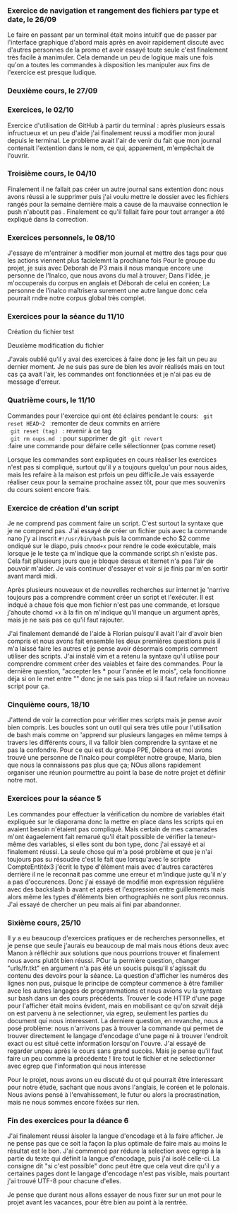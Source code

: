 
### Exercice de navigation et rangement des fichiers par type et date, le 26/09 
Le faire en passant par un terminal était moins intuitif que de passer par l'interface graphique d'abord 
mais après en avoir rapidement discuté avec d'autres personnes de la promo et avoir essayé toute seule 
c'est finalement très facile à manimuler. Cela demande un peu de logique mais une fois qu'on a toutes 
les commandes à disposition les manipuler aux fins de l'exercice est presque ludique.

### Deuxième cours, le 27/09

### Exercices, le 02/10 
Exercice d'utilisation de GitHub à partir du terminal : après plusieurs essais infructueux et un peu 
d'aide j'ai finalement reussi a modifier mon joural depuis le terminal. Le problème avait l'air de venir 
du fait que mon journal contenait l'extention dans le nom, ce qui, apparement, m'empêchait de l'ouvrir.

### Troisième cours, le 04/10 
Finalement il ne fallait pas créer un autre journal sans extention donc nous avons réussi a le supprimer 
puis j'ai voulu mettre le dossier avec les fichiers rangés pour la semaine dernière mais a cause de la 
mauvaise connection le push n'aboutit pas . Finalement ce qu'il fallait faire pour tout arranger a été 
expliqué dans la correction.

### Exercices personnels, le 08/10
J'essaye de m'entrainer à modifier mon journal et mettre des tags pour que les actions viennent plus 
facielemnt la prochiane fois Pour le groupe du projet, je suis avec Deborah de P3 mais il nous manque 
encore une personne de l'Inalco, que nous avons du mal à trouver; Dans l'idée, je m'occuperais du corpus 
en anglais et Déborah de celui en coréen; La personne de l'inalco maîtrisera surement une autre langue 
donc cela pourrait rndre notre corpus global très complet.

### Exercices pour la séance du 11/10
Création du fichier test

Deuxième modification du fichier

J'avais oublié qu'il y avai des exercices à faire donc je les fait un peu au dernier moment. Je ne suis 
pas sure de bien les avoir réalisés mais en tout cas ça avait l'air, les commandes ont fonctionnées et 
je n'ai pas eu de message d'erreur.

### Quatrième cours, le 11/10
Commandes pour l'exercice qui ont été éclaires pendant le cours:
<code> git reset HEAD~2 </code> :remonter de deux commits en arrière  
<code> git reset (tag) </code> : revenir à ce tag    
<code> git rm oups.md </code> : pour supprimer de git
<code> git revert </code> :faire une commande pour défaire celle sélectionner (pas comme reset)

Lorsque les commandes sont expliquées en cours réaliser les exercices n'est pas si compliqué, surtout qu'il y a 
toujours quelqu'un pour nous aides, mais les refaire à la maison est prfois un peu difficile.Je vais essayerde 
réaliser ceux pour la semaine prochaine assez tôt, pour que mes souvenirs du cours soient encore frais.


### Exercice de création d'un script
Je ne comprend pas comment faire un script. C'est surtout la syntaxe que je ne comprend pas. J'ai essayé de créer 
un fichier puis avec la commande nano j'y ai inscrit <code>#!/usr/bin/bash</code> puis la commande echo $2 comme 
ondiqué sur le diapo, puis <code>chmod+x</code> pour rendre le code exécutable, mais lorsque je le teste ça 
m'indique que la commande script.sh n'existe pas. Cela fait pllusieurs jours que je bloque dessus et iternet n'a 
pas l'air de pouvoir m'aider.
Je vais continuer d'essayer et voir si je finis par m'en sortir avant mardi midi.

Après plusieurs nouveaux et de nouvelles recherches sur internet je 'narrive toujours pas a comprendre comment créer 
un script et l'exécuter. Il est indqué a chaue fois que mon fichier n'est pas une commande, et lorsque j'ahoute chomd 
+x à la fin on m'indique qu'il manque un argument après, mais je ne sais pas ce qu'il faut rajouter.

J'ai finalement demandé de l'aide à Florian puisqu'il avait l'air d'avoir bien compris et nous avons fait ensemble 
les deux premières questions puis il m'a laissé faire les autres et je pense avoir désormais compris comment utiliser 
des scripts. J'ai instalé vim et a retenu la syntaxe qu'il utilise pour comprendre comment créer des vaiables et 
faire des commandes. Pour la dernière question, "accepter les * pour l'année et le mois", cela foncitionne déja si on 
le met entre "" donc je ne sais pas triop si il faut refaire un noveau script pour ça.

### Cinquième cours, 18/10
J'attend de voir la correction pour vérifier mes scripts mais je pense avoir bien compris. Les boucles sont un outil 
qui sera très utile pour l'utilisation de bash mais comme on 'apprend sur plusieurs langages en même temps à travers 
les différents cours, il va falloir bien comprendre la syntaxe et ne pas la confondre. Pour ce qui est du groupe PPE, 
Débora et moi avons trouvé une personne de l'inalco pour compléter notre groupe, Maria, bien que nous la connaissons 
pas plus que ça; NOus allons rapidement organiser une réunion pourmettre au point la base de notre projet et définir 
notre mot.

### Exercices pour la séance 5
Les commandes pour effectuer la vérification du nombre de variables était expliquée sur le diaporama donc la 
mettre en place dans les scripts qui en avaient besoin n'étaient pas compliqué. Mais certain de mes camarades 
m'ont éagaelement fait remarué qu'il était possible de vérifier la teneur-même des variables, si elles sont du 
bon type, donc j'ai essayé et ai finalement réussi. La seule chose qui m'a posé problème et que je n'ai 
toujours pas su résoudre c'est le fait que lorsqu'avec le scripte CompteEntitéx3 j'écrit le type d'élément mais 
avec d'autres caractères derrière il ne le reconnait pas comme une erreur et m'indique juste qu'il n'y a pas 
d'occurences. Donc j'ai essayé de modifié mon expression régulière avec des backslash b avant et après et 
l'expression entre guillements mais alors même les types d'éléments bien orthographiés ne sont plus reconnus.
J'ai essayé de chercher un peu mais ai fini par abandonner.

### Sixième cours, 25/10
Il y a eu beaucoup d'exercices pratiques er de recherches personnelles, et je pense que seule j'aurais eu 
beaucoup de mal mais nous étions deux avec Manon à réfléchir aux solutions que nous pourrions trouver et 
finalement nous avons plutôt bien réussi. POur la permière question, changer "urls/fr.tkt" en argument n'a pas 
été un soucis puisqu'il s'agissait du contenu des devoirs pour la séance. La question d'afficher les numéros 
des lignes non pus, puisque le principe de compteur commence à être familier avce les autres langages de 
programmations et nous avions vu la syntaxe sur bash dans un des cours précédents. Trouver le code HTTP d'une 
page pour l'afficher était moins évident, mais en mobilisant ce qu'on szvait déjà on est parvenu à ne 
selectionner, via egrep, seulement les parties du document qui nous interessent. La derniere question, en 
revanche, nous a posé problème: nous n'arrivons pas à trouver la commande qui permet de trouver directement le 
langage d'encodage d'une page ni à trouver l'endroit exact ou est situé cette information lorsqu'on l'ouvre. 
J'ai essayé de regarder unpeu après le cours sans grand succès. Mais je pense qu'il faut faire un peu comme la 
précédente ! lire tout le fichier et ne selectionner avec egrep que l'information qui nous interesse

Pour le projet, nous avons un eu discuté du ot qui pourrait être interessant pour notre étude, sachant que 
nous avons l'anglais, le coréen et le polonais. Nous avions pensé à l'envahissement, le futur ou alors la 
procrastination, mais ne nous sommes encore fixées sur rien.

### Fin des exercices pour la déance 6
J'ai finalement réussi àisoler la langue d'encodage et à la faire afficher. Je ne pense pas que ce soit la 
façon la plus optimale de faire mais au moins le résultat est le bon. J'ai commencé par rédure la selection 
avec egrep à la partie du texte qui définit la langue d'encodage, puis j'ai isolé celle-ci. La consigne dit 
"si c'est possible" donc peut être que cela veut dire qu'il y a certaines pages dont le langage d'encodage 
n'est pas visible, mais pourtant j'ai trouvé UTF-8 pour chacune d'elles.

Je pense que durant nous allons essayer de nous fixer sur un mot pour le projet avant les vacances, pour être bien au point à la rentrée.

